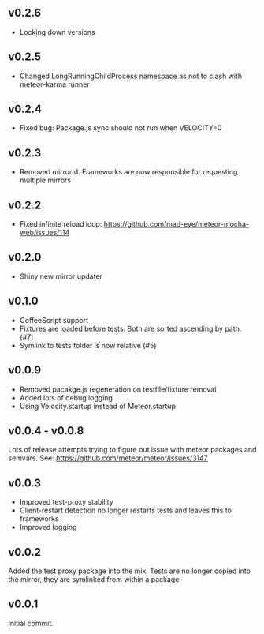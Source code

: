 ## v0.2.6

* Locking down versions

## v0.2.5

* Changed LongRunningChildProcess namespace as not to clash with meteor-karma runner

## v0.2.4

* Fixed bug: Package.js sync should not run when VELOCITY=0

## v0.2.3

* Removed mirrorId. Frameworks are now responsible for requesting multiple mirrors

## v0.2.2

* Fixed infinite reload loop: https://github.com/mad-eye/meteor-mocha-web/issues/114

## v0.2.0

* Shiny new mirror updater

## v0.1.0

* CoffeeScript support
* Fixtures are loaded before tests. Both are sorted ascending by path. (#7)
* Symlink to tests folder is now relative (#5)

## v0.0.9

* Removed pacakge.js regeneration on testfile/fixture removal
* Added lots of debug logging
* Using Velocity.startup instead of Meteor.startup

## v0.0.4 - v0.0.8

Lots of release attempts trying to figure out issue with meteor packages and semvars. See:
https://github.com/meteor/meteor/issues/3147

## v0.0.3

* Improved test-proxy stability
* Client-restart detection no longer restarts tests and leaves this to frameworks
* Improved logging

## v0.0.2

Added the test proxy package into the mix. Tests are no longer copied into the mirror, they are
symlinked from within a package

## v0.0.1

Initial commit.

